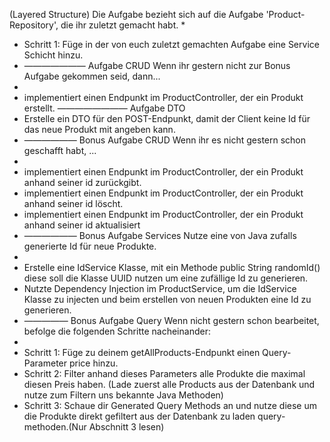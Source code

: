 (Layered Structure)
Die Aufgabe bezieht sich auf die Aufgabe 'Product-Repository', die ihr zuletzt gemacht habt.
*
* Schritt 1: Füge in der von euch zuletzt gemachten Aufgabe eine Service Schicht hinzu.
* ———————
  Aufgabe CRUD
  Wenn ihr gestern nicht zur Bonus Aufgabe gekommen seid, dann...
*
* implementiert einen Endpunkt im ProductController, der ein Produkt erstellt.
  ————————
  Aufgabe DTO
* Erstelle ein DTO für den POST-Endpunkt, damit der Client keine Id für das neue Produkt mit angeben kann.
* ——————
  Bonus Aufgabe CRUD
  Wenn ihr es nicht gestern schon geschafft habt, ...
*
* implementiert einen Endpunkt im ProductController, der ein Produkt anhand seiner id zurückgibt.
* implementiert einen Endpunkt im ProductController, der ein Produkt anhand seiner id löscht.
* implementiert einen Endpunkt im ProductController, der ein Produkt anhand seiner id aktualisiert
* ——————
  Bonus Aufgabe Services
  Nutze eine von Java zufalls generierte Id für neue Produkte.
*
* Erstelle eine IdService Klasse, mit ein Methode public String randomId() diese soll die Klasse UUID nutzen um eine zufällige Id zu generieren.
* Nutzte Dependency Injection im ProductService, um die IdService Klasse zu injecten und beim erstellen von neuen Produkten eine Id zu generieren.
* —————
  Bonus Aufgabe Query
  Wenn nicht gestern schon bearbeitet, befolge die folgenden Schritte nacheinander:
*
* Schritt 1: Füge zu deinem getAllProducts-Endpunkt einen Query-Parameter price hinzu.
* Schritt 2: Filter anhand dieses Parameters alle Produkte die maximal diesen Preis haben. (Lade zuerst alle Products aus der Datenbank und nutze zum Filtern uns bekannte Java Methoden)
* Schritt 3: Schaue dir Generated Query Methods an und nutze diese um die Produkte direkt gefiltert aus der Datenbank zu laden query-methoden.(Nur Abschnitt 3 lesen)